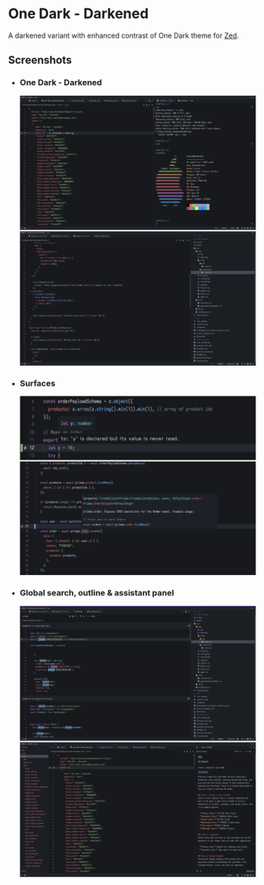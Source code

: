 # One Dark - Darkened
A darkened variant with enhanced contrast of One Dark theme for [Zed](https://zed.dev/).

## Screenshots
* ### One Dark - Darkened
  <img src="assets/preview.png">  
   
  <img src="assets/preview_2.png">
* ### Surfaces
  <img src="assets/preview_surfaces.png">  

  <img src="assets/preview_surfaces_2.png">
* ### Global search, outline & assistant panel
  <img src="assets/preview_global_search.png">  
   
  <img src="assets/preview_assistant_panel_and_outline.png">


  
